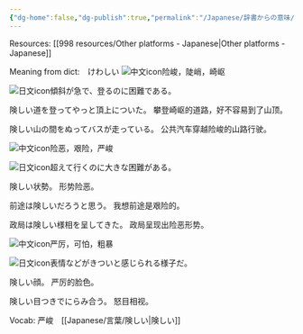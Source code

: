 ```yaml
---
{"dg-home":false,"dg-publish":true,"permalink":"/Japanese/辞書からの意味/険しい/","dgPassFrontmatter":true}
---
```


Resources: [[998 resources/Other platforms - Japanese\|Other platforms - Japanese]]

Meaning from dict:　けわしい
![中文icon](https://libs.mojidict.com/mojidict-ssr/v4.7.5.20240308/img/ic_difinition_cn.35e3304.svg)险峻，陡峭，崎岖

![日文icon](https://libs.mojidict.com/mojidict-ssr/v4.7.5.20240308/img/ic_difinition_jp.dbeb4f9.svg)傾斜が急で、登るのに困難である。


険しい道を登ってやっと頂上についた。
攀登崎岖的道路，好不容易到了山顶。


険しい山の間をぬってバスが走っている。
公共汽车穿越险峻的山路行驶。



![中文icon](https://libs.mojidict.com/mojidict-ssr/v4.7.5.20240308/img/ic_difinition_cn.35e3304.svg)险恶，艰险，严峻

![日文icon](https://libs.mojidict.com/mojidict-ssr/v4.7.5.20240308/img/ic_difinition_jp.dbeb4f9.svg)超えて行くのに大きな困難がある。

険しい状勢。
形势险恶。

前途は険しいだろうと思う。
我想前途是艰险的。

政局は険しい様相を呈してきた。
政局呈现出险恶形势。



![中文icon](https://libs.mojidict.com/mojidict-ssr/v4.7.5.20240308/img/ic_difinition_cn.35e3304.svg)严厉，可怕，粗暴

![日文icon](https://libs.mojidict.com/mojidict-ssr/v4.7.5.20240308/img/ic_difinition_jp.dbeb4f9.svg)表情などがきついと感じられる様子だ。

険しい顔。
严厉的脸色。

険しい目つきでにらみ合う。
怒目相视。


Vocab: 严峻　[[Japanese/言葉/険しい\|険しい]]
